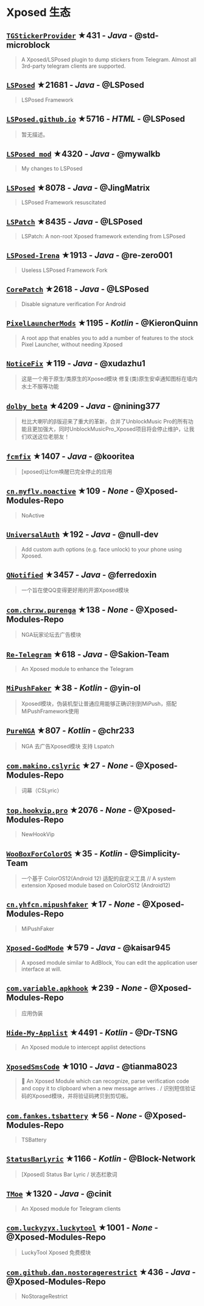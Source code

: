 # Xposed 生态

## [`TGStickerProvider`](https://github.com/std-microblock/TGStickerProvider) ★431 - _Java_ - @std-microblock
> A Xposed/LSPosed plugin to dump stickers from Telegram. Almost all 3rd-party telegram clients are supported.

## [`LSPosed`](https://github.com/LSPosed/LSPosed) ★21681 - _Java_ - @LSPosed
> LSPosed Framework

## [`LSPosed.github.io`](https://github.com/LSPosed/LSPosed.github.io) ★5716 - _HTML_ - @LSPosed
> 暂无描述。

## [`LSPosed_mod`](https://github.com/mywalkb/LSPosed_mod) ★4320 - _Java_ - @mywalkb
> My changes to LSPosed

## [`LSPosed`](https://github.com/JingMatrix/LSPosed) ★8078 - _Java_ - @JingMatrix
> LSPosed Framework resuscitated

## [`LSPatch`](https://github.com/LSPosed/LSPatch) ★8435 - _Java_ - @LSPosed
> LSPatch: A non-root Xposed framework extending from LSPosed

## [`LSPosed-Irena`](https://github.com/re-zero001/LSPosed-Irena) ★1913 - _Java_ - @re-zero001
> Useless LSPosed Framework Fork

## [`CorePatch`](https://github.com/LSPosed/CorePatch) ★2618 - _Java_ - @LSPosed
> Disable signature verification For Android

## [`PixelLauncherMods`](https://github.com/KieronQuinn/PixelLauncherMods) ★1195 - _Kotlin_ - @KieronQuinn
> A root app that enables you to add a number of features to the stock Pixel Launcher, without needing Xposed

## [`NoticeFix`](https://github.com/xudazhu1/NoticeFix) ★119 - _Java_ - @xudazhu1
> 这是一个用于原生/类原生的Xposed模块 修复(类)原生安卓通知图标在墙内水土不服等功能

## [`dolby_beta`](https://github.com/nining377/dolby_beta) ★4209 - _Java_ - @nining377
> 杜比大喇叭的β版迎来了重大的革新，合并了UnblockMusic Pro的所有功能且更加强大，同时UnblockMusicPro_Xposed项目将会停止维护，让我们欢送这位老朋友！

## [`fcmfix`](https://github.com/kooritea/fcmfix) ★1407 - _Java_ - @kooritea
> [xposed]让fcm唤醒已完全停止的应用

## [`cn.myflv.noactive`](https://github.com/Xposed-Modules-Repo/cn.myflv.noactive) ★109 - _None_ - @Xposed-Modules-Repo
> NoActive

## [`UniversalAuth`](https://github.com/null-dev/UniversalAuth) ★192 - _Java_ - @null-dev
> Add custom auth options (e.g. face unlock) to your phone using Xposed.

## [`QNotified`](https://github.com/ferredoxin/QNotified) ★3457 - _Java_ - @ferredoxin
> 一个旨在使QQ变得更好用的开源Xposed模块

## [`com.chrxw.purenga`](https://github.com/Xposed-Modules-Repo/com.chrxw.purenga) ★138 - _None_ - @Xposed-Modules-Repo
> NGA玩家论坛去广告模块

## [`Re-Telegram`](https://github.com/Sakion-Team/Re-Telegram) ★618 - _Java_ - @Sakion-Team
> An Xposed module to enhance the Telegram

## [`MiPushFaker`](https://github.com/yin-ol/MiPushFaker) ★38 - _Kotlin_ - @yin-ol
> Xposed模块，伪装机型让普通应用能够正确识别到MiPush，搭配MiPushFramework使用

## [`PureNGA`](https://github.com/chr233/PureNGA) ★807 - _Kotlin_ - @chr233
> NGA 去广告Xposed模块 支持 Lspatch

## [`com.makino.cslyric`](https://github.com/Xposed-Modules-Repo/com.makino.cslyric) ★27 - _None_ - @Xposed-Modules-Repo
> 词幕（CSLyric）

## [`top.hookvip.pro`](https://github.com/Xposed-Modules-Repo/top.hookvip.pro) ★2076 - _None_ - @Xposed-Modules-Repo
> NewHookVip

## [`WooBoxForColorOS`](https://github.com/Simplicity-Team/WooBoxForColorOS) ★35 - _Kotlin_ - @Simplicity-Team
> 一个基于 ColorOS12(Android 12) 适配的自定义工具 // A system extension Xposed module based on ColorOS12 (Android12)

## [`cn.yhfcn.mipushfaker`](https://github.com/Xposed-Modules-Repo/cn.yhfcn.mipushfaker) ★17 - _None_ - @Xposed-Modules-Repo
> MiPushFaker

## [`Xposed-GodMode`](https://github.com/kaisar945/Xposed-GodMode) ★579 - _Java_ - @kaisar945
> A xposed module similar to AdBlock, You can edit the application user interface at will.

## [`com.variable.apkhook`](https://github.com/Xposed-Modules-Repo/com.variable.apkhook) ★239 - _None_ - @Xposed-Modules-Repo
> 应用伪装

## [`Hide-My-Applist`](https://github.com/Dr-TSNG/Hide-My-Applist) ★4491 - _Kotlin_ - @Dr-TSNG
> An Xposed module to intercept applist detections

## [`XposedSmsCode`](https://github.com/tianma8023/XposedSmsCode) ★1010 - _Java_ - @tianma8023
> :lollipop: An Xposed Module which can recognize, parse verification code and copy it to clipboard when a new message arrives . / 识别短信验证码的Xposed模块，并将验证码拷贝到剪切板。

## [`com.fankes.tsbattery`](https://github.com/Xposed-Modules-Repo/com.fankes.tsbattery) ★56 - _None_ - @Xposed-Modules-Repo
> TSBattery

## [`StatusBarLyric`](https://github.com/Block-Network/StatusBarLyric) ★1166 - _Kotlin_ - @Block-Network
> [Xposed] Status Bar Lyric / 状态栏歌词

## [`TMoe`](https://github.com/cinit/TMoe) ★1320 - _Java_ - @cinit
> An Xposed module for Telegram clients

## [`com.luckyzyx.luckytool`](https://github.com/Xposed-Modules-Repo/com.luckyzyx.luckytool) ★1001 - _None_ - @Xposed-Modules-Repo
> LuckyTool Xposed 免费模块

## [`com.github.dan.nostoragerestrict`](https://github.com/Xposed-Modules-Repo/com.github.dan.nostoragerestrict) ★436 - _Java_ - @Xposed-Modules-Repo
> NoStorageRestrict

